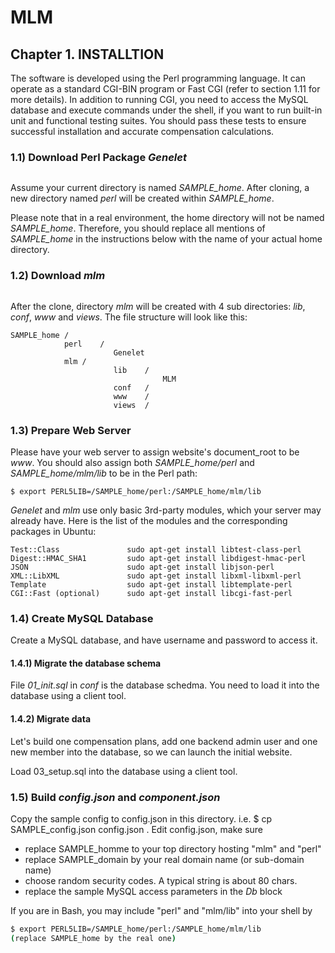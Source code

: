 # MLM
##

## Chapter 1. INSTALLTION

The software is developed using the Perl programming language. It can operate as a standard CGI-BIN program or Fast CGI (refer to section 1.11 for more details). In addition to running CGI, you need to access the MySQL database and execute commands under the shell, if you want to run built-in unit and functional testing suites. You should pass these tests to ensure successful installation and accurate compensation calculations.

### 1.1) Download Perl Package _Genelet_
```
```
Assume your current directory is named *SAMPLE_home*. After cloning, a new directory named *perl* will be created within *SAMPLE_home*.

Please note that in a real environment, the home directory will not be named *SAMPLE_home*. Therefore, you should replace all mentions of *SAMPLE_home* in the instructions below with the name of your actual home directory.

### 1.2) Download _mlm_
```
```
After the clone, directory _mlm_ will be created with 4 sub directories: *lib*, *conf*, *www* and *views*. The file structure will look like this:

```
SAMPLE_home /
            perl    /
                       Genelet
            mlm /
                       lib    /
                                  MLM
                       conf   /
                       www    /
                       views  /
```                     

### 1.3) Prepare Web Server

Please have your web server to assign website's document_root to be *www*. You should also assign both *SAMPLE_home/perl* and *SAMPLE_home/mlm/lib* to be in the Perl path:
```
$ export PERL5LIB=/SAMPLE_home/perl:/SAMPLE_home/mlm/lib
```
_Genelet_ and _mlm_ use only basic 3rd-party modules, which your server may already have. Here is the list of the modules and the corresponding packages in Ubuntu:
```
Test::Class               sudo apt-get install libtest-class-perl
Digest::HMAC_SHA1         sudo apt-get install libdigest-hmac-perl
JSON                      sudo apt-get install libjson-perl
XML::LibXML               sudo apt-get install libxml-libxml-perl
Template                  sudo apt-get install libtemplate-perl
CGI::Fast (optional)      sudo apt-get install libcgi-fast-perl
```

### 1.4) Create MySQL Database

Create a MySQL database, and have username and password to access it. 

#### 1.4.1) Migrate the database schema

File *01_init.sql* in *conf* is the database schedma. You need to load it into the database using a client tool. 

#### 1.4.2) Migrate data

Let's build one compensation plans, add one backend admin user and one new member into the database, so we can launch the initial website.

Load 03_setup.sql into the database using a client tool.

### 1.5) Build _config.json_ and _component.json_

Copy the sample config to config.json in this directory. i.e. $ cp SAMPLE_config.json config.json . Edit config.json, make sure
 - replace SAMPLE_homme to your top directory hosting "mlm" and "perl"
 - replace SAMPLE_domain by your real domain name (or sub-domain name)
 - choose random security codes. A typical string is about 80 chars.
 - replace the sample MySQL access parameters in the *Db* block

If you are in Bash, you may include "perl" and "mlm/lib" into your shell by
```bash
$ export PERL5LIB=/SAMPLE_home/perl:/SAMPLE_home/mlm/lib
(replace SAMPLE_home by the real one)